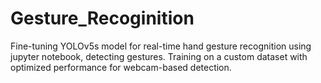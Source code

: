 # Gesture_Recoginition
Fine-tuning YOLOv5s model for real-time hand gesture recognition using jupyter notebook, detecting  gestures. Training on a custom dataset with optimized performance for webcam-based detection.
